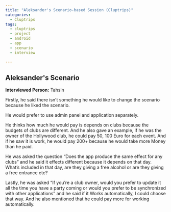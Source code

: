 ```yaml
---
title: "Aleksander's Scenario-based Session (Cluptrips)"
categories:
  - Cluptrips
tags:
  - cluptrips
  - project
  - android
  - app
  - scenario
  - interview

---
```


## Aleksander's Scenario


**Interviewed Person:** Tahsin

Firstly, he said there isn’t something he would like to change the scenario because he liked the scenario.

He would prefer to use admin panel and application separately.

He thinks how much he would pay is depends on clubs because the budgets of clubs are different. And he also gave an example, if he was the owner of the Hollywood club, he could pay 50, 100 Euro for each event. And if he saw it is work, he would pay 200+ because he would take more Money than he paid.

He was asked the question “Does the app produce the same effect for any clubs” and he said it effects different because it depends on that day. What’s included in that day, are they giving a free alcohol or are they giving a free entrance etc?

Lastly, he was asked “If you’re a club owner, would you prefer to update it all the time you have a party coming or would you prefer to be synchronized with other applications” and he said if it Works automatically, I could choose that way. And he also mentioned that he could pay more for working automatically.
